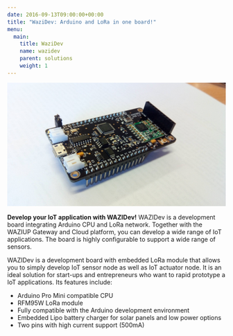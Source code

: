 ```yaml
---
date: 2016-09-13T09:00:00+00:00
title: "WaziDev: Arduino and LoRa in one board!"
menu:
  main:
    title: WaziDev
    name: wazidev
    parent: solutions
    weight: 1
---
```


![WaziDev](images/WaziDev.jpg)

**Develop your IoT application with WAZIDev!**
WAZIDev is a development board integrating Arduino CPU and LoRa network.
Together with the WAZIUP Gateway and Cloud platform, you can develop a wide range of IoT applications.
The board is highly configurable to support a wide range of sensors.

WAZIDev is a development board with embedded LoRa module that allows you to simply develop IoT sensor node as well as IoT actuator node. 
It is an ideal solution for start-ups and entrepreneurs who want to rapid prototype a IoT applications.
Its features include:

- Arduino Pro Mini compatible CPU
- RFM95W LoRa module
- Fully compatible with the Arduino development environment
- Embedded Lipo battery charger for solar panels and low power options
- Two pins with high current support (500mA)


